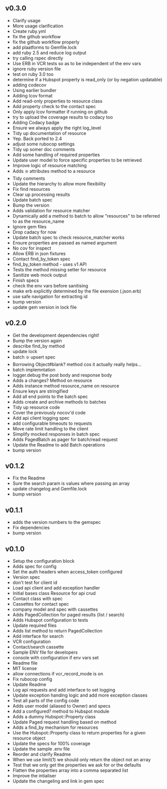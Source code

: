 
## v0.3.0

- Clarify usage
- More usage clarification
- Create ruby.yml
- fix the github workflow
- fix the github workflow properly
- add plaatforms to Gemfile.lock
- add ruby 2.5 and reduce log output
- try calling rspec directly
- Use ERB in VCR tests so as to be independent of the env vars
- ignore ruby version file
- test on ruby 3.0 too
- determine if a Hubspot property is read_only (or by negation updatable)
- adding codecov
- Using earlier bundler
- Adding lcov format
- Add read-only properties to resource class
- Add property check to the contact spec
- Only apply lcov formatter if running on github
- try to upload the coverage results to codacy too
- Adding Codacy badge
- Ensure we always apply the right log_level
- Tidy up documentation of resource
- Yep. Back ported to 2.4
- adjust some rubocop settings
- Tidy up somer doc comments
- Add some handling of required properties
- Update user model to force specific properties to be retrieved
- Improve logic of resource matching
- Adds  :sparkle: attributes method to a resource
- Tidy comments
- Update the hierarchy to allow more flexibility
- Fix find resources
- Clear up processing results
- Update batch spec
- Bump the version
- Adds validation for resource matcher
- Dynamically add a method to batch to allow "resources" to be referred to as the resource_name
- Ignore gem files
- Drop cadacy for now
- Update batch spec to check resource_matcher works
- Ensure properties are passed as named argument
- No cov for inspect
- Allow ERB in json fixtures
- Contact find_by_token spec
- find_by_token method - uses v1 API
- Tests the method missing setter for resource
- Sanitize web mock output
- Finish specs
- check the env vars before sanitising
- make erb explicitly determined by the file exension (.json.erb)
- use safe navigation for extracting id
- bump version
- update gem version in lock file

## v0.2.0

- Get the development dependencies right!
- Bump the version again
- describe find_by method
- update lock
- batch  :sparkle: upsert spec
- Borrowing Object#blank? method cos it actually really helps...
- batch implemntation
- logger.debug the post body and response body
- Adds a changes? Method on resource
- Adds instance method resource_name on resource
- Ensure keys are stringified
- Add all end points to the batch spec
- Adds create and archive methods to batches
- Tidy up resource code
- Cover the previously nocov'd code
- Add api client logging spec
- add configurable timeouts to requests
- Move rate limit handling to the client
- Simplify mocked responses in batch spec
- Adds PagedBatch as pager for batch/read request
- Update the Readme to add Batch operations
- bump version

## v0.1.2

- Fix the Readme
- Sure the search param is values where passing an array
- update changelog and Gemfile.lock
- bump version

## v0.1.1

- adds the version numbers to the gemspec
- Fix dependencies
- bump version

## v0.1.0

- Setup the configuration block
- Adds spec for config
- Set the auth headers when access_token configured
- Version spec
- don't test for client id
- Load api client and add exception handler
- Initial bases class Resource for api crud
- Contact class with spec
- Cassettes for contact spec
- company model and spec with cassettes
- Adds PagedCollection for paged results (list / search)
- Adds Hubspot configuration to tests
- Update required files
- Adds list method to return PagedCollection
- Add interface for search
- VCR configuration
- Contact/search cassette
- Sample ENV file for developers
- console with configuration if env vars set
- Readme file
- MIT license
- allow connections if vcr_record_mode is on
- Fix rubocop config
- Update Readme
- Log api requests and add interface to set logging
- Update exception handing logic and add more exception classes
- Test all parts of the config code
- Adds user model (aliased to Owner) and specs
- Add a configured? method to Hubspot module
- Adds a dummy Hubspot::Property class
- Update Paged request handling based on method
- Adds a find_by mechanism for resources
- Use the Hubspot::Property class to return properties for a given resource object
- Update the specs for 100% coverage
- Update the sample .env file
- Reorder and clarify Readme
- When we use limit(1) we should only return the object not an array
- Test that we only get the properties we ask for or the defaults
- Flatten the properties array into a comma separated list
- Improve the intialiser
- Update the changeling and link in gem spec

